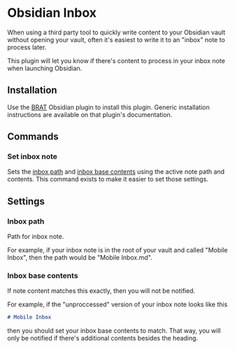 # Obsidian Inbox

When using a third party tool to quickly write content to your Obsidian vault without opening your vault, often it's easiest to write it to an "inbox" note to process later.

This plugin will let you know if there's content to process in your inbox note when launching Obsidian.

## Installation

Use the [BRAT](obsidian://show-plugin?id=obsidian42-brat) Obsidian plugin to install this plugin. Generic installation instructions are available on that plugin's documentation.

## Commands

### Set inbox note

Sets the [inbox path](#inbox-path) and [inbox base contents](#inbox-base-contents) using the active note path and contents. This command exists to make it easier to set those settings.

## Settings

### Inbox path

Path for inbox note.

For example, if your inbox note is in the root of your vault and called "Mobile Inbox", then the path would be "Mobile Inbox.md".

### Inbox base contents

If note content matches this exactly, then you will not be notified.

For example, if the "unproccessed" version of your inbox note looks like this

```md
# Mobile Inbox
```

then you should set your inbox base contents to match. That way, you will only be notified if there's additional contents besides the heading.
